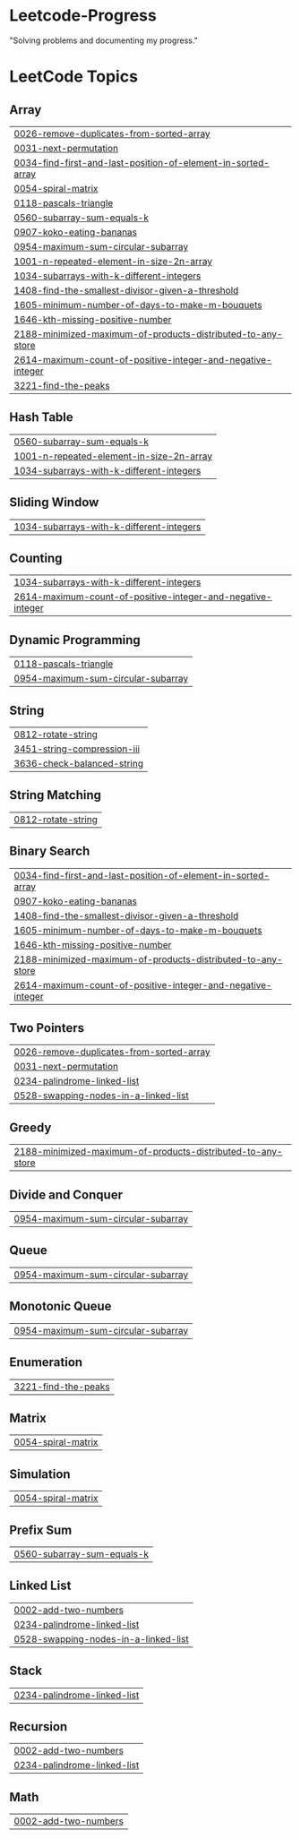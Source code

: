 # Leetcode-Progress
"Solving problems and documenting my progress."

<!---LeetCode Topics Start-->
# LeetCode Topics
## Array
|  |
| ------- |
| [0026-remove-duplicates-from-sorted-array](https://github.com/chikatlarakesh/Leetcode-Progress/tree/master/0026-remove-duplicates-from-sorted-array) |
| [0031-next-permutation](https://github.com/chikatlarakesh/Leetcode-Progress/tree/master/0031-next-permutation) |
| [0034-find-first-and-last-position-of-element-in-sorted-array](https://github.com/chikatlarakesh/Leetcode-Progress/tree/master/0034-find-first-and-last-position-of-element-in-sorted-array) |
| [0054-spiral-matrix](https://github.com/chikatlarakesh/Leetcode-Progress/tree/master/0054-spiral-matrix) |
| [0118-pascals-triangle](https://github.com/chikatlarakesh/Leetcode-Progress/tree/master/0118-pascals-triangle) |
| [0560-subarray-sum-equals-k](https://github.com/chikatlarakesh/Leetcode-Progress/tree/master/0560-subarray-sum-equals-k) |
| [0907-koko-eating-bananas](https://github.com/chikatlarakesh/Leetcode-Progress/tree/master/0907-koko-eating-bananas) |
| [0954-maximum-sum-circular-subarray](https://github.com/chikatlarakesh/Leetcode-Progress/tree/master/0954-maximum-sum-circular-subarray) |
| [1001-n-repeated-element-in-size-2n-array](https://github.com/chikatlarakesh/Leetcode-Progress/tree/master/1001-n-repeated-element-in-size-2n-array) |
| [1034-subarrays-with-k-different-integers](https://github.com/chikatlarakesh/Leetcode-Progress/tree/master/1034-subarrays-with-k-different-integers) |
| [1408-find-the-smallest-divisor-given-a-threshold](https://github.com/chikatlarakesh/Leetcode-Progress/tree/master/1408-find-the-smallest-divisor-given-a-threshold) |
| [1605-minimum-number-of-days-to-make-m-bouquets](https://github.com/chikatlarakesh/Leetcode-Progress/tree/master/1605-minimum-number-of-days-to-make-m-bouquets) |
| [1646-kth-missing-positive-number](https://github.com/chikatlarakesh/Leetcode-Progress/tree/master/1646-kth-missing-positive-number) |
| [2188-minimized-maximum-of-products-distributed-to-any-store](https://github.com/chikatlarakesh/Leetcode-Progress/tree/master/2188-minimized-maximum-of-products-distributed-to-any-store) |
| [2614-maximum-count-of-positive-integer-and-negative-integer](https://github.com/chikatlarakesh/Leetcode-Progress/tree/master/2614-maximum-count-of-positive-integer-and-negative-integer) |
| [3221-find-the-peaks](https://github.com/chikatlarakesh/Leetcode-Progress/tree/master/3221-find-the-peaks) |
## Hash Table
|  |
| ------- |
| [0560-subarray-sum-equals-k](https://github.com/chikatlarakesh/Leetcode-Progress/tree/master/0560-subarray-sum-equals-k) |
| [1001-n-repeated-element-in-size-2n-array](https://github.com/chikatlarakesh/Leetcode-Progress/tree/master/1001-n-repeated-element-in-size-2n-array) |
| [1034-subarrays-with-k-different-integers](https://github.com/chikatlarakesh/Leetcode-Progress/tree/master/1034-subarrays-with-k-different-integers) |
## Sliding Window
|  |
| ------- |
| [1034-subarrays-with-k-different-integers](https://github.com/chikatlarakesh/Leetcode-Progress/tree/master/1034-subarrays-with-k-different-integers) |
## Counting
|  |
| ------- |
| [1034-subarrays-with-k-different-integers](https://github.com/chikatlarakesh/Leetcode-Progress/tree/master/1034-subarrays-with-k-different-integers) |
| [2614-maximum-count-of-positive-integer-and-negative-integer](https://github.com/chikatlarakesh/Leetcode-Progress/tree/master/2614-maximum-count-of-positive-integer-and-negative-integer) |
## Dynamic Programming
|  |
| ------- |
| [0118-pascals-triangle](https://github.com/chikatlarakesh/Leetcode-Progress/tree/master/0118-pascals-triangle) |
| [0954-maximum-sum-circular-subarray](https://github.com/chikatlarakesh/Leetcode-Progress/tree/master/0954-maximum-sum-circular-subarray) |
## String
|  |
| ------- |
| [0812-rotate-string](https://github.com/chikatlarakesh/Leetcode-Progress/tree/master/0812-rotate-string) |
| [3451-string-compression-iii](https://github.com/chikatlarakesh/Leetcode-Progress/tree/master/3451-string-compression-iii) |
| [3636-check-balanced-string](https://github.com/chikatlarakesh/Leetcode-Progress/tree/master/3636-check-balanced-string) |
## String Matching
|  |
| ------- |
| [0812-rotate-string](https://github.com/chikatlarakesh/Leetcode-Progress/tree/master/0812-rotate-string) |
## Binary Search
|  |
| ------- |
| [0034-find-first-and-last-position-of-element-in-sorted-array](https://github.com/chikatlarakesh/Leetcode-Progress/tree/master/0034-find-first-and-last-position-of-element-in-sorted-array) |
| [0907-koko-eating-bananas](https://github.com/chikatlarakesh/Leetcode-Progress/tree/master/0907-koko-eating-bananas) |
| [1408-find-the-smallest-divisor-given-a-threshold](https://github.com/chikatlarakesh/Leetcode-Progress/tree/master/1408-find-the-smallest-divisor-given-a-threshold) |
| [1605-minimum-number-of-days-to-make-m-bouquets](https://github.com/chikatlarakesh/Leetcode-Progress/tree/master/1605-minimum-number-of-days-to-make-m-bouquets) |
| [1646-kth-missing-positive-number](https://github.com/chikatlarakesh/Leetcode-Progress/tree/master/1646-kth-missing-positive-number) |
| [2188-minimized-maximum-of-products-distributed-to-any-store](https://github.com/chikatlarakesh/Leetcode-Progress/tree/master/2188-minimized-maximum-of-products-distributed-to-any-store) |
| [2614-maximum-count-of-positive-integer-and-negative-integer](https://github.com/chikatlarakesh/Leetcode-Progress/tree/master/2614-maximum-count-of-positive-integer-and-negative-integer) |
## Two Pointers
|  |
| ------- |
| [0026-remove-duplicates-from-sorted-array](https://github.com/chikatlarakesh/Leetcode-Progress/tree/master/0026-remove-duplicates-from-sorted-array) |
| [0031-next-permutation](https://github.com/chikatlarakesh/Leetcode-Progress/tree/master/0031-next-permutation) |
| [0234-palindrome-linked-list](https://github.com/chikatlarakesh/Leetcode-Progress/tree/master/0234-palindrome-linked-list) |
| [0528-swapping-nodes-in-a-linked-list](https://github.com/chikatlarakesh/Leetcode-Progress/tree/master/0528-swapping-nodes-in-a-linked-list) |
## Greedy
|  |
| ------- |
| [2188-minimized-maximum-of-products-distributed-to-any-store](https://github.com/chikatlarakesh/Leetcode-Progress/tree/master/2188-minimized-maximum-of-products-distributed-to-any-store) |
## Divide and Conquer
|  |
| ------- |
| [0954-maximum-sum-circular-subarray](https://github.com/chikatlarakesh/Leetcode-Progress/tree/master/0954-maximum-sum-circular-subarray) |
## Queue
|  |
| ------- |
| [0954-maximum-sum-circular-subarray](https://github.com/chikatlarakesh/Leetcode-Progress/tree/master/0954-maximum-sum-circular-subarray) |
## Monotonic Queue
|  |
| ------- |
| [0954-maximum-sum-circular-subarray](https://github.com/chikatlarakesh/Leetcode-Progress/tree/master/0954-maximum-sum-circular-subarray) |
## Enumeration
|  |
| ------- |
| [3221-find-the-peaks](https://github.com/chikatlarakesh/Leetcode-Progress/tree/master/3221-find-the-peaks) |
## Matrix
|  |
| ------- |
| [0054-spiral-matrix](https://github.com/chikatlarakesh/Leetcode-Progress/tree/master/0054-spiral-matrix) |
## Simulation
|  |
| ------- |
| [0054-spiral-matrix](https://github.com/chikatlarakesh/Leetcode-Progress/tree/master/0054-spiral-matrix) |
## Prefix Sum
|  |
| ------- |
| [0560-subarray-sum-equals-k](https://github.com/chikatlarakesh/Leetcode-Progress/tree/master/0560-subarray-sum-equals-k) |
## Linked List
|  |
| ------- |
| [0002-add-two-numbers](https://github.com/chikatlarakesh/Leetcode-Progress/tree/master/0002-add-two-numbers) |
| [0234-palindrome-linked-list](https://github.com/chikatlarakesh/Leetcode-Progress/tree/master/0234-palindrome-linked-list) |
| [0528-swapping-nodes-in-a-linked-list](https://github.com/chikatlarakesh/Leetcode-Progress/tree/master/0528-swapping-nodes-in-a-linked-list) |
## Stack
|  |
| ------- |
| [0234-palindrome-linked-list](https://github.com/chikatlarakesh/Leetcode-Progress/tree/master/0234-palindrome-linked-list) |
## Recursion
|  |
| ------- |
| [0002-add-two-numbers](https://github.com/chikatlarakesh/Leetcode-Progress/tree/master/0002-add-two-numbers) |
| [0234-palindrome-linked-list](https://github.com/chikatlarakesh/Leetcode-Progress/tree/master/0234-palindrome-linked-list) |
## Math
|  |
| ------- |
| [0002-add-two-numbers](https://github.com/chikatlarakesh/Leetcode-Progress/tree/master/0002-add-two-numbers) |
<!---LeetCode Topics End-->